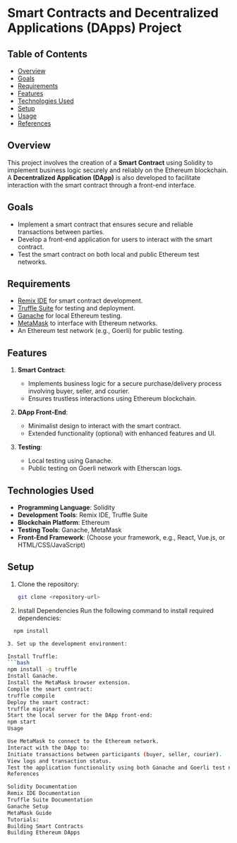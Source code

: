 # Smart Contracts and Decentralized Applications (DApps) Project

## Table of Contents
- [Overview](#overview)
- [Goals](#goals)
- [Requirements](#requirements)
- [Features](#features)
- [Technologies Used](#technologies-used)
- [Setup](#setup)
- [Usage](#usage)
- [References](#references)

## Overview
This project involves the creation of a **Smart Contract** using Solidity to implement business logic securely and reliably on the Ethereum blockchain. A **Decentralized Application (DApp)** is also developed to facilitate interaction with the smart contract through a front-end interface.

## Goals
- Implement a smart contract that ensures secure and reliable transactions between parties.
- Develop a front-end application for users to interact with the smart contract.
- Test the smart contract on both local and public Ethereum test networks.

## Requirements
- [Remix IDE](https://remix.ethereum.org/) for smart contract development.
- [Truffle Suite](https://www.trufflesuite.com/) for testing and deployment.
- [Ganache](https://www.trufflesuite.com/ganache) for local Ethereum testing.
- [MetaMask](https://metamask.io/) to interface with Ethereum networks.
- An Ethereum test network (e.g., Goerli) for public testing.

## Features
1. **Smart Contract**:
   - Implements business logic for a secure purchase/delivery process involving buyer, seller, and courier.
   - Ensures trustless interactions using Ethereum blockchain.

2. **DApp Front-End**:
   - Minimalist design to interact with the smart contract.
   - Extended functionality (optional) with enhanced features and UI.

3. **Testing**:
   - Local testing using Ganache.
   - Public testing on Goerli network with Etherscan logs.

## Technologies Used
- **Programming Language**: Solidity
- **Development Tools**: Remix IDE, Truffle Suite
- **Blockchain Platform**: Ethereum
- **Testing Tools**: Ganache, MetaMask
- **Front-End Framework**: (Choose your framework, e.g., React, Vue.js, or HTML/CSS/JavaScript)

## Setup
1. Clone the repository:
   ```bash
   git clone <repository-url>

2. Install Dependencies
  Run the following command to install required dependencies:
  ```bash
    npm install

3. Set up the development environment:

Install Truffle:
  ```bash
  npm install -g truffle
Install Ganache.
Install the MetaMask browser extension.
Compile the smart contract:
truffle compile
Deploy the smart contract:
truffle migrate
Start the local server for the DApp front-end:
npm start
Usage

Use MetaMask to connect to the Ethereum network.
Interact with the DApp to:
Initiate transactions between participants (buyer, seller, courier).
View logs and transaction status.
Test the application functionality using both Ganache and Goerli test networks.
References

Solidity Documentation
Remix IDE Documentation
Truffle Suite Documentation
Ganache Setup
MetaMask Guide
Tutorials:
Building Smart Contracts
Building Ethereum DApps
